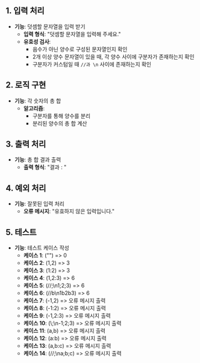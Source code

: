 ## 1. 입력 처리

- **기능**: 덧셈할 문자열을 입력 받기
    - **입력 형식**: "덧셈할 문자열을 입력해 주세요."
    - **유효성 검사**:
        - 음수가 아닌 양수로 구성된 문자열인지 확인
        - 2개 이상 양수 문자열이 있을 때, 각 양수 사이에 구분자가 존재하는지 확인
        - 구분자가 커스텀일 때 `//과 \n` 사이에 존재하는지 확인

## 2. 로직 구현

- **기능**: 각 숫자의 총 합
    - **알고리즘**:
        - 구분자를 통해 양수를 분리
        - 분리된 양수의 총 합 계산

## 3. 출력 처리

- **기능**: 총 합 결과 출력
    - **출력 형식**: "결과 : "

## 4. 예외 처리

- **기능**: 잘못된 입력 처리
    - **오류 메시지**: "유효하지 않은 입력입니다."

## 5. 테스트

- **기능**: 테스트 케이스 작성
    - **케이스 1**: ("") => 0
    - **케이스 2**: (1,2) => 3
    - **케이스 3**: (1:2) => 3
    - **케이스 4**: (1,2:3) => 6
    - **케이스 5**: (//;\n1;2;3) => 6
    - **케이스 6**: (//b\n1b2b3) => 6
    - **케이스 7**: (-1,2) => 오류 메시지 출력
    - **케이스 8**: (-1:2) => 오류 메시지 출력
    - **케이스 9**: (-1,2:3) => 오류 메시지 출력
    - **케이스 10**: (\\;\n-1;2;3) => 오류 메시지 출력
    - **케이스 11**: (a,b) => 오류 메시지 출력
    - **케이스 12**: (a:b) => 오류 메시지 출력
    - **케이스 13**: (a,b:c) => 오류 메시지 출력
    - **케이스 14**: (//;\na;b;c) => 오류 메시지 출력